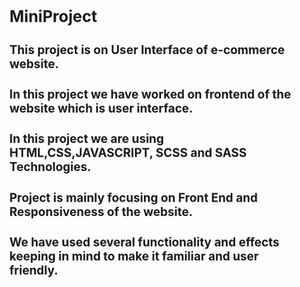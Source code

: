 # MiniProject
## This project is on  User Interface of e-commerce website.
## In this project we have worked on frontend of the website which is user interface.
## In this project we are using HTML,CSS,JAVASCRIPT, SCSS and SASS Technologies.
## Project is mainly focusing on Front End and Responsiveness of the website.
## We have used several functionality and effects keeping in mind to make it familiar and user friendly.
